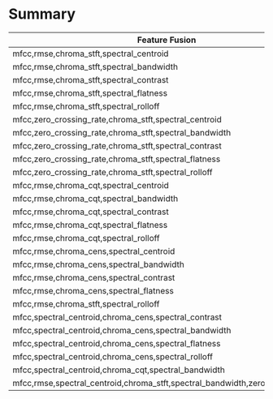 # Summary
Feature Fusion| Train | Dev | Test | 
 --- | --- | --- | --- | 
mfcc,rmse,chroma_stft,spectral_centroid | 0.86 | 0.58 | 0.62 | 
mfcc,rmse,chroma_stft,spectral_bandwidth | 0.83 | 0.71 | 0.67 | 
mfcc,rmse,chroma_stft,spectral_contrast | 0.96 | 0.64 | 0.53 | 
mfcc,rmse,chroma_stft,spectral_flatness | 0.99 | 0.62 | 0.53 | 
mfcc,rmse,chroma_stft,spectral_rolloff | 0.80 | 0.66 | 0.63 |
mfcc,zero_crossing_rate,chroma_stft,spectral_centroid | 0.85 | 0.64 | 0.55 |
mfcc,zero_crossing_rate,chroma_stft,spectral_bandwidth | 0.84 | 0.62 | 0.55 |
mfcc,zero_crossing_rate,chroma_stft,spectral_contrast | 0.98 | 0.59 | 0.58 |
mfcc,zero_crossing_rate,chroma_stft,spectral_flatness | 0.98 | 0.63 | 0.53 |
mfcc,zero_crossing_rate,chroma_stft,spectral_rolloff | 0.80 | 0.66 | 0.55 |
mfcc,rmse,chroma_cqt,spectral_centroid | 0.88 | 0.66 | 0.65 |
mfcc,rmse,chroma_cqt,spectral_bandwidth | 0.80 | 0.61 | 0.53 |
mfcc,rmse,chroma_cqt,spectral_contrast | 0.98 | 0.54 | 0.50 |
mfcc,rmse,chroma_cqt,spectral_flatness | 0.98 | 0.68 | 0.50 |
mfcc,rmse,chroma_cqt,spectral_rolloff | 0.86 | 0.62 | 0.65 |
mfcc,rmse,chroma_cens,spectral_centroid | 0.86 | 0.67 | 0.68 |
mfcc,rmse,chroma_cens,spectral_bandwidth | 0.81 | 0.63 | 0.52 |
mfcc,rmse,chroma_cens,spectral_contrast | 0.98 | 0.56 | 0.52 |
mfcc,rmse,chroma_cens,spectral_flatness | 0.99 | 0.63 | 0.48 | 
mfcc,rmse,chroma_stft,spectral_rolloff | 0.80 | 0.66 | 0.63 |
mfcc,spectral_centroid,chroma_cens,spectral_contrast | 0.88 | 0.64 | 0.65 |
mfcc,spectral_centroid,chroma_cens,spectral_bandwidth | 0.67 | 0.62 | 0.58 |
mfcc,spectral_centroid,chroma_cens,spectral_flatness | 0.91 | 0.76 | 0.63 |
mfcc,spectral_centroid,chroma_cens,spectral_rolloff | 0.61 | 0.60 | 0.47 |
mfcc,spectral_centroid,chroma_cqt,spectral_bandwidth | 0.60 | 0.63 | 0.68 |
mfcc,rmse,spectral_centroid,chroma_stft,spectral_bandwidth,zero_crossing_rate| 0.62 | 0.59 | 0.52 |













